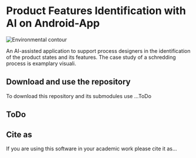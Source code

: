 # Product Features Identification with AI on Android-App


![Environmental contour](example-environmental-contour.jpg)

An AI-assisted application to support process designers in the identification of the product states and its features. The case study of a schredding process is examplary visuali.



## Download and use the repository
To download this repository and its submodules use ...ToDo


## ToDo

## Cite as
If you are using this software in your academic work please cite it as...
